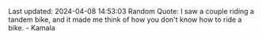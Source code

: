 Last updated: 2024-04-08 14:53:03
Random Quote: I saw a couple riding a tandem bike, and it made me think of how you don't know how to ride a bike. - Kamala